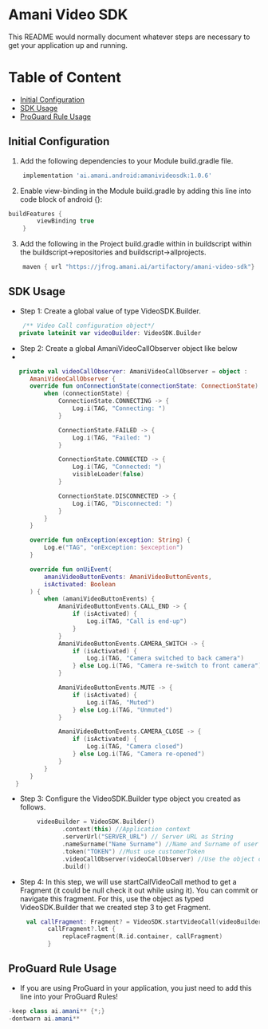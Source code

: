 # Amani Video SDK #

This README would normally document whatever steps are necessary to get your application up and running.

# Table of Content
- [Initial Configuration](#initial-configuration)
- [SDK Usage](#sdk-usage)
- [ProGuard Rule Usage](#proguard-rule-usage)

## Initial Configuration ##

   1. Add the following dependencies to your Module build.gradle file.
```groovy
    implementation 'ai.amani.android:amanivideosdk:1.0.6'
```

   2. Enable view-binding in the Module build.gradle by adding this line into code block of android {}:

```groovy
buildFeatures {
        viewBinding true
    }
```

  3. Add the following in the Project build.gradle within in buildscript within the buildscript->repositories and buildscript->allprojects.
```gradle
    maven { url "https://jfrog.amani.ai/artifactory/amani-video-sdk"}
```

## SDK Usage ##

 * Step 1: Create a global value of type VideoSDK.Builder.
 ```kotlin
     /** Video Call configuration object*/
    private lateinit var videoBuilder: VideoSDK.Builder
 ```
  * Step 2: Create a global AmaniVideoCallObserver object like below
  *
  ```kotlin
     private val videoCallObserver: AmaniVideoCallObserver = object :
        AmaniVideoCallObserver {
        override fun onConnectionState(connectionState: ConnectionState) {
            when (connectionState) {
                ConnectionState.CONNECTING -> {
                    Log.i(TAG, "Connecting: ")
                }

                ConnectionState.FAILED -> {
                    Log.i(TAG, "Failed: ")
                }

                ConnectionState.CONNECTED -> {
                    Log.i(TAG, "Connected: ")
                    visibleLoader(false)
                }

                ConnectionState.DISCONNECTED -> {
                    Log.i(TAG, "Disconnected: ")
                }
            }
        }

        override fun onException(exception: String) {
            Log.e("TAG", "onException: $exception")
        }

        override fun onUiEvent(
            amaniVideoButtonEvents: AmaniVideoButtonEvents,
            isActivated: Boolean
        ) {
            when (amaniVideoButtonEvents) {
                AmaniVideoButtonEvents.CALL_END -> {
                    if (isActivated) {
                        Log.i(TAG, "Call is end-up")
                    }
                }
                AmaniVideoButtonEvents.CAMERA_SWITCH -> {
                    if (isActivated) {
                        Log.i(TAG, "Camera switched to back camera")
                    } else Log.i(TAG, "Camera re-switch to front camera")
                }

                AmaniVideoButtonEvents.MUTE -> {
                    if (isActivated) {
                        Log.i(TAG, "Muted")
                    } else Log.i(TAG, "Unmuted")
                }

                AmaniVideoButtonEvents.CAMERA_CLOSE -> {
                    if (isActivated) {
                        Log.i(TAG, "Camera closed")
                    } else Log.i(TAG, "Camera re-opened")
                }
            }
        }
    }
 ```

 * Step 3: Configure the VideoSDK.Builder type object you created as follows.

 ```kotlin
         videoBuilder = VideoSDK.Builder()
                .context(this) //Application context
                .serverUrl("SERVER_URL") // Server URL as String
                .nameSurname("Name Surname") //Name and Surname of user
                .token("TOKEN") //Must use customerToken
                .videoCallObserver(videoCallObserver) //Use the object created at step2!
                .build()
 ```

  * Step 4: In this step, we will use startCallVideoCall method to get a Fragment (it could be null check it out while using it). You can commit or navigate this fragment. For this, use the object as typed VideoSDK.Builder that we created step 3 to get Fragment.

 ```kotlin
      val callFragment: Fragment? = VideoSDK.startVideoCall(videoBuilder)
            callFragment?.let {
                replaceFragment(R.id.container, callFragment)
            }
 ```

## ProGuard Rule Usage ##

   * If you are using ProGuard in your application, you just need to add this line into your ProGuard Rules!

   ```java
-keep class ai.amani** {*;}
-dontwarn ai.amani**

   ```     

